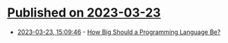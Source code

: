 # [Published on 2023-03-23](index.md)

* [2023-03-23, 15:09:46](https://lobste.rs/s/qbprbl/how_big_should_programming_language_be) - [How Big Should a Programming Language Be?](https://tratt.net/laurie/blog/2023/how_big_should_a_programming_language_be.html)
